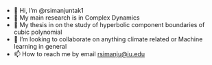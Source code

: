 - 👋 Hi, I’m @rsimanjuntak1
- 👀 My main research is in Complex Dynamics
- 🌱 My thesis in on the study of hyperbolic component boundaries of cubic polynomial
- 💞️ I’m looking to collaborate on anything climate related or Machine learning in general
- 📫 How to reach me by email rsimanju@iu.edu

<!---
rsimanjuntak1/rsimanjuntak1 is a ✨ special ✨ repository because its `README.md` (this file) appears on your GitHub profile.
You can click the Preview link to take a look at your changes.
--->
